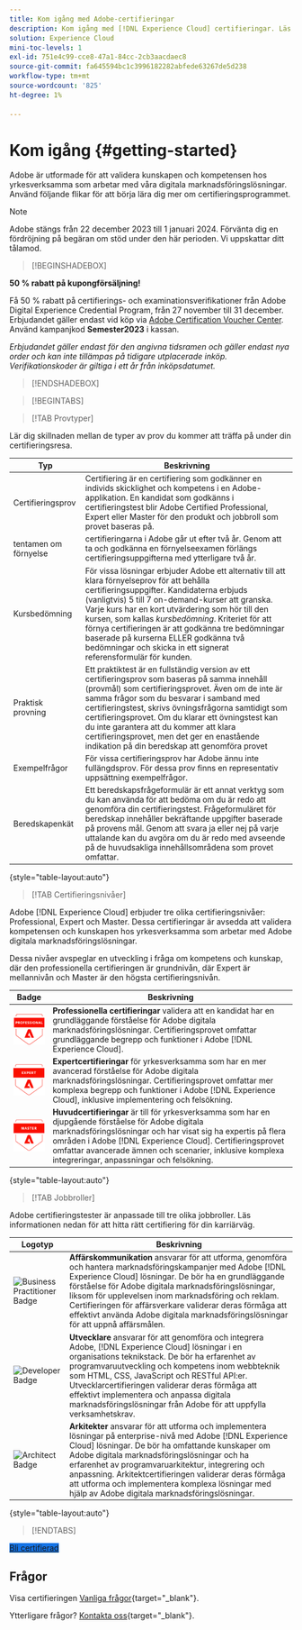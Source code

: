 ```yaml
---
title: Kom igång med Adobe-certifieringar
description: Kom igång med [!DNL Experience Cloud] certifieringar. Läs mer om programmet och den här webbplatsen.
solution: Experience Cloud
mini-toc-levels: 1
exl-id: 751e4c99-cce8-47a1-84cc-2cb3aacdaec8
source-git-commit: fa645594bc1c3996182282abfede63267de5d238
workflow-type: tm+mt
source-wordcount: '825'
ht-degree: 1%

---
```


# Kom igång {#getting-started}

Adobe är utformade för att validera kunskapen och kompetensen hos yrkesverksamma som arbetar med våra digitala marknadsföringslösningar. Använd följande flikar för att börja lära dig mer om certifieringsprogrammet.

>[!NOTE]
>
>Adobe stängs från 22 december 2023 till 1 januari 2024. Förvänta dig en fördröjning på begäran om stöd under den här perioden. Vi uppskattar ditt tålamod.

>[!BEGINSHADEBOX]

**50 % rabatt på kupongförsäljning!**

Få 50 % rabatt på certifierings- och examinationsverifikationer från Adobe Digital Experience Credential Program, från 27 november till 31 december. Erbjudandet gäller endast vid köp via [Adobe Certification Voucher Center](https://market.xvoucher.com/adobe). Använd kampanjkod **Semester2023** i kassan.

<i>Erbjudandet gäller endast för den angivna tidsramen och gäller endast nya order och kan inte tillämpas på tidigare utplacerade inköp. Verifikationskoder är giltiga i ett år från inköpsdatumet.</i>

>[!ENDSHADEBOX]

>[!BEGINTABS]

>[!TAB Provtyper]

Lär dig skillnaden mellan de typer av prov du kommer att träffa på under din certifieringsresa.

| Typ | Beskrivning |
| ------- | ------- |
| Certifieringsprov | Certifiering är en certifiering som godkänner en individs skicklighet och kompetens i en Adobe-applikation. En kandidat som godkänns i certifieringstest blir Adobe Certified Professional, Expert eller Master för den produkt och jobbroll som provet baseras på. |
| tentamen om förnyelse | certifieringarna i Adobe går ut efter två år. Genom att ta och godkänna en förnyelseexamen förlängs certifieringsuppgifterna med ytterligare två år. |
| Kursbedömning | För vissa lösningar erbjuder Adobe ett alternativ till att klara förnyelseprov för att behålla certifieringsuppgifter. Kandidaterna erbjuds (vanligtvis) 5 till 7 on-demand-kurser att granska. Varje kurs har en kort utvärdering som hör till den kursen, som kallas _kursbedömning_. Kriteriet för att förnya certifieringen är att godkänna tre bedömningar baserade på kurserna ELLER godkänna två bedömningar och skicka in ett signerat referensformulär för kunden. |
| Praktisk provning | Ett praktiktest är en fullständig version av ett certifieringsprov som baseras på samma innehåll (provmål) som certifieringsprovet. Även om de inte är samma frågor som du besvarar i samband med certifieringstest, skrivs övningsfrågorna samtidigt som certifieringsprovet. Om du klarar ett övningstest kan du inte garantera att du kommer att klara certifieringsprovet, men det ger en enastående indikation på din beredskap att genomföra provet |
| Exempelfrågor | För vissa certifieringsprov har Adobe ännu inte fullängdsprov. För dessa prov finns en representativ uppsättning exempelfrågor. |
| Beredskapenkät | Ett beredskapsfrågeformulär är ett annat verktyg som du kan använda för att bedöma om du är redo att genomföra din certifieringstest. Frågeformuläret för beredskap innehåller bekräftande uppgifter baserade på provens mål. Genom att svara ja eller nej på varje uttalande kan du avgöra om du är redo med avseende på de huvudsakliga innehållsområdena som provet omfattar. |

{style="table-layout:auto"}

>[!TAB Certifieringsnivåer]

Adobe [!DNL Experience Cloud] erbjuder tre olika certifieringsnivåer: Professional, Expert och Master. Dessa certifieringar är avsedda att validera kompetensen och kunskapen hos yrkesverksamma som arbetar med Adobe digitala marknadsföringslösningar.

Dessa nivåer avspeglar en utveckling i fråga om kompetens och kunskap, där den professionella certifieringen är grundnivån, där Expert är mellannivån och Master är den högsta certifieringsnivån.

| Badge | Beskrivning |
| ------- | ------- |
| ![Professional Badge](/help/certifications/assets/professional-badge-Xsmall.png) | **Professionella certifieringar** validera att en kandidat har en grundläggande förståelse för Adobe digitala marknadsföringslösningar. Certifieringsprovet omfattar grundläggande begrepp och funktioner i Adobe [!DNL Experience Cloud]. |
| ![Expert Badge](/help/certifications/assets/expert-badge-Xsmall.png) | **Expertcertifieringar** för yrkesverksamma som har en mer avancerad förståelse för Adobe digitala marknadsföringslösningar. Certifieringsprovet omfattar mer komplexa begrepp och funktioner i Adobe [!DNL Experience Cloud], inklusive implementering och felsökning. |
| ![Master Badge](/help/certifications/assets/master-badge-Xsmall.png) | **Huvudcertifieringar** är till för yrkesverksamma som har en djupgående förståelse för Adobe digitala marknadsföringslösningar och har visat sig ha expertis på flera områden i Adobe [!DNL Experience Cloud]. Certifieringsprovet omfattar avancerade ämnen och scenarier, inklusive komplexa integreringar, anpassningar och felsökning. |

{style="table-layout:auto"}

>[!TAB Jobbroller]

Adobe certifieringstester är anpassade till tre olika jobbroller. Läs informationen nedan för att hitta rätt certifiering för din karriärväg.

| Logotyp | Beskrivning |
| ------- | ------- |
| ![Business Practitioner Badge](/help/certifications/assets/business_practitioner_blk_small.png) | **Affärskommunikation** ansvarar för att utforma, genomföra och hantera marknadsföringskampanjer med Adobe [!DNL Experience Cloud] lösningar. De bör ha en grundläggande förståelse för Adobe digitala marknadsföringslösningar, liksom för upplevelsen inom marknadsföring och reklam. Certifieringen för affärsverkare validerar deras förmåga att effektivt använda Adobe digitala marknadsföringslösningar för att uppnå affärsmålen. |
| ![Developer Badge](/help/certifications/assets/developer_blk_small.png) | **Utvecklare** ansvarar för att genomföra och integrera Adobe, [!DNL Experience Cloud] lösningar i en organisations teknikstack. De bör ha erfarenhet av programvaruutveckling och kompetens inom webbteknik som HTML, CSS, JavaScript och RESTful API:er. Utvecklarcertifieringen validerar deras förmåga att effektivt implementera och anpassa digitala marknadsföringslösningar från Adobe för att uppfylla verksamhetskrav. |
| ![Architect Badge](/help/certifications/assets/architect_blk_small.png) | **Arkitekter** ansvarar för att utforma och implementera lösningar på enterprise-nivå med Adobe [!DNL Experience Cloud] lösningar. De bör ha omfattande kunskaper om Adobe digitala marknadsföringslösningar och ha erfarenhet av programvaruarkitektur, integrering och anpassning. Arkitektcertifieringen validerar deras förmåga att utforma och implementera komplexa lösningar med hjälp av Adobe digitala marknadsföringslösningar. |

{style="table-layout:auto"}

<!--

>[!TAB Certification journey]

The Certification Journey Guide is a comprehensive tool designed to provide you with all the information you need to prepare for a certification exam. The guide is divided into three main sections: Get Ready, Get Prepped, and Get Certified.

| Sections | Description |
| ------- | ------- |
|**Get Ready** | Intended to give an overview of the exam, including information about the intended audience, exam details, readiness self-assessment, exam objectives, and scope. This section helps you understand the exam and what you can expect when taking it. The readiness self-assessment is particularly helpful, as it allows you to determine your current level of knowledge and identify areas where you may need to focus your study efforts. |
| **Get Prepped** | Is where you can find training and resources to help you prepare for the exam. This section includes information about and links to study materials and training courses. |
| **Get Certified** | Offers valuable information on how to register for the certification exam, including details about the registration process and available payment methods. In addition, this section also provides a clear overview of the exam process. Look to this section for helpful resources, such as a link to the Adobe Certification Prep Portal for exams that offer practice tests, as well as links to register for certification exams. |

{style="table-layout:auto"}

-->

>[!ENDTABS]

<a href="https://experienceleague.adobe.com/docs/certification/certification/how-to-get-certified.html" target="_blank" class="spectrum-Button spectrum-Button--fill spectrum-Button--accent spectrum-Button--sizeM is-margin-bottom-big-big at-element-click-tracking" style="background-color:#1473E6">

<span class="spectrum-Button-label has-no-wrap">
   Bli certifierad
</span>
</a>

## Frågor

Visa certifieringen [Vanliga frågor](https://experienceleague.adobe.com/docs/certification/certification/faq.html){target="_blank"}.

Ytterligare frågor? [Kontakta oss](mailto:certif@adobe.com){target="_blank"}.
